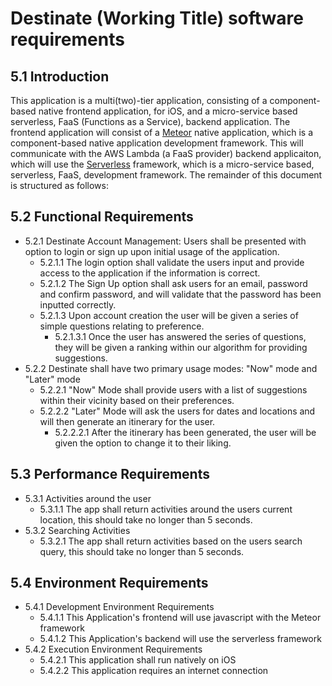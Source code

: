# Destinate (Working Title) software requirements
## 5.1 Introduction
This application is a multi(two)-tier application, consisting of a
component-based native frontend application, for iOS, and a micro-service based
serverless, FaaS (Functions as a Service), backend application. The frontend
application will consist of a [Meteor](https://meteor.com/) native
application, which is a component-based native application development
framework. This will communicate with the AWS Lambda (a FaaS provider) backend
applicaiton, which will use the [Serverless](https://serverless.com)
framework, which is a micro-service based, serverless, FaaS, development
framework.
The remainder of this document is structured as follows:
## 5.2 Functional Requirements
* 5.2.1 Destinate Account Management: Users shall be presented with option to login or sign up upon initial usage of the application.
  * 5.2.1.1 The login option shall validate the users input and provide access to the application if the information is correct.
  * 5.2.1.2 The Sign Up option shall ask users for an email, password and confirm password, and will validate that the password has been inputted correctly.
  * 5.2.1.3 Upon account creation the user will be given a series of simple questions relating to preference.
    * 5.2.1.3.1 Once the user has answered the series of questions, they will be given a ranking within our algorithm for providing suggestions.
* 5.2.2 Destinate shall have two primary usage modes: "Now" mode and "Later" mode
  * 5.2.2.1 "Now" Mode shall provide users with a list of suggestions within their vicinity based on their preferences.
  * 5.2.2.2 "Later" Mode will ask the users for dates and locations and will then generate an itinerary for the user.
    * 5.2.2.2.1 After the itinerary has been generated, the user will be given the option to change it to their liking.

## 5.3 Performance Requirements
* 5.3.1 Activities around the user
  * 5.3.1.1 The app shall return activities around the users current location, this should take no longer than 5 seconds.
* 5.3.2 Searching Activities
  * 5.3.2.1 The app shall return activities based on the users search query, this should take no longer than 5 seconds.
## 5.4 Environment Requirements
* 5.4.1 Development Environment Requirements
  * 5.4.1.1 This Application's frontend will use javascript with the Meteor framework
  * 5.4.1.2 This Application's backend will use the serverless framework
* 5.4.2 Execution Environment Requirements
  * 5.4.2.1 This application shall run natively on iOS
  * 5.4.2.2 This application requires an internet connection
